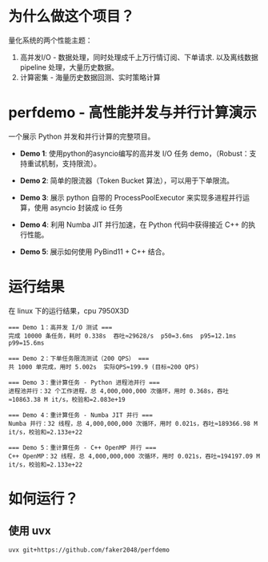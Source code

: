 # 为什么做这个项目？

量化系统的两个性能主题：  
1. 高并发I/O - 数据处理，同时处理成千上万行情订阅、下单请求. 以及离线数据 pipeline 处理，大量历史数据。
2. 计算密集 - 海量历史数据回测、实时策略计算  


# perfdemo - 高性能并发与并行计算演示

一个展示 Python 并发和并行计算的完整项目。

- **Demo 1**: 使用python的asyncio编写的高并发 I/O 任务 demo，（Robust：支持重试机制，支持限流）。

- **Demo 2**: 简单的限流器（Token Bucket 算法），可以用于下单限流。

- **Demo 3**: 展示 python 自带的 ProcessPoolExecutor 来实现多进程并行运算，使用 asyncio 封装成 io 任务

- **Demo 4**: 利用 Numba JIT 并行加速，在 Python 代码中获得接近 C++ 的执行性能。

- **Demo 5**: 展示如何使用 PyBind11 + C++ 结合。


# 运行结果

在 linux 下的运行结果，cpu 7950X3D

```
=== Demo 1：高并发 I/O 测试 ===
完成 10000 条任务，耗时 0.338s  吞吐≈29628/s  p50=3.6ms  p95=12.1ms  p99=15.6ms

=== Demo 2：下单任务限流测试（200 QPS） ===
共 1000 单完成，用时 5.002s  实际QPS≈199.9 (目标≈200 QPS)

=== Demo 3：重计算任务 - Python 进程池并行 ===
进程池并行：32 个工作进程，总 4,000,000,000 次循环，用时 0.368s，吞吐≈10863.38 M it/s，校验和=2.083e+19

=== Demo 4：重计算任务 - Numba JIT 并行 ===
Numba 并行：32 线程，总 4,000,000,000 次循环，用时 0.021s，吞吐≈189366.98 M it/s，校验和=2.133e+22

=== Demo 5：重计算任务 - C++ OpenMP 并行 ===
C++ OpenMP：32 线程，总 4,000,000,000 次循环，用时 0.021s，吞吐≈194197.09 M it/s，校验和=2.133e+22
```

# 如何运行？

## 使用 uvx 

```
uvx git+https://github.com/faker2048/perfdemo
```
